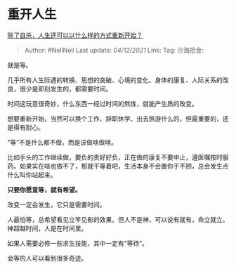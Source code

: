 # 重开人生
[除了自杀，人生还可以以什么样的方式重新开始？](https://www.zhihu.com/question/36337164/answer/2246019998)

> Author: #NellNell
> Last update: *04/12/2021*
> Link:
> Tag:
> 沙海拾金:

就是等。

几乎所有人生际遇的转换、思想的突破、心境的变化、身体的康复、人际关系的改良，很少是即刻发生的，都需要时间。

时间这玩意很奇妙，什么东西一经过时间的熬炼，就能产生质的改变。

想要重新开始，当然可以换个工作、辞职休学、出去旅游什么的，但最重要的，还是得有耐心。

“等”不是什么都不做，而是该做啥做啥。

比如手头的工作继续做，要负的责好好负，正在做的康复不要中止，遵医嘱按时服药。如果实在啥也做不了，那就干等着吧，生活本身不会置你于不顾，总会发生点什么叫你站起来。

**只要你愿意等，就有希望。**

改变一定会发生，它只是需要时间。

人最怕等，总希望看见立竿见影的效果。但人不是神，可以说有就有，命立就立。神超越时间，人是在时间里。

如果人需要必修一些求生技能，其中一定有“等待”。

会等的人可以看到很多奇迹。
